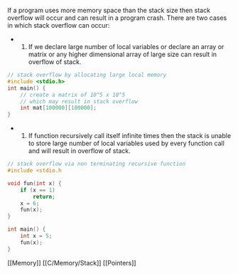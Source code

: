 If a program uses more memory space than the stack size then stack overflow will occur and can result in a program crash.
There are two cases in which stack overflow can occur:

- 1. If we declare large number of local variables or declare an array or matrix or any higher dimensional array of large size can result in overflow of stack.

```c
// stack overflow by allocating large local memory
#include <stdio.h>
int main() {
	// create a matrix of 10^5 x 10^5
	// which may result in stack overflow
	int mat[100000][100000];
}
```

- 1. If function recursively call itself infinite times then the stack is unable to store large number of local variables used by every function call and will result in overflow of stack.
 
```c
// stack overflow via non terminating recursive function
#include <stdio.h

void fun(int x) {
	if (x == 1)
		return;
	x = 6;
	fun(x);
}

int main() {
	int x = 5;
	fun(x);
}
```
[[Memory]]
[[C/Memory/Stack]]
[[Pointers]]